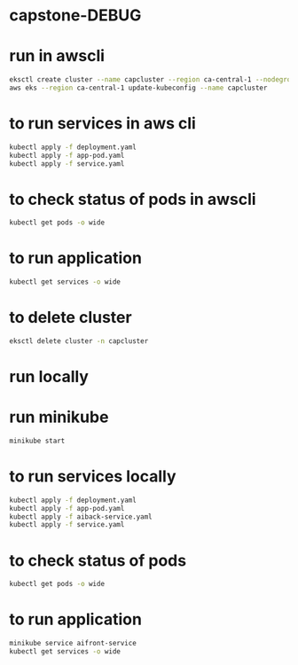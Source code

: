 # capstone-DEBUG

# run in awscli
```bash
eksctl create cluster --name capcluster --region ca-central-1 --nodegroup-name standard-workers --node-type t2.micro --nodes-min 4 --nodes-max 10 --nodes 4
aws eks --region ca-central-1 update-kubeconfig --name capcluster
```

# to run services in aws cli
```bash
kubectl apply -f deployment.yaml 
kubectl apply -f app-pod.yaml 
kubectl apply -f service.yaml 
```

# to check status of pods in awscli
```bash
kubectl get pods -o wide
```

# to run application
```bash
kubectl get services -o wide
```
# to delete cluster
```bash
eksctl delete cluster -n capcluster
```

# run locally

# run minikube
```bash
minikube start
```

# to run services locally
```bash
kubectl apply -f deployment.yaml 
kubectl apply -f app-pod.yaml 
kubectl apply -f aiback-service.yaml 
kubectl apply -f service.yaml 
```

# to check status of pods
```bash
kubectl get pods -o wide
```

# to run application
```bash
minikube service aifront-service 
kubectl get services -o wide
```
